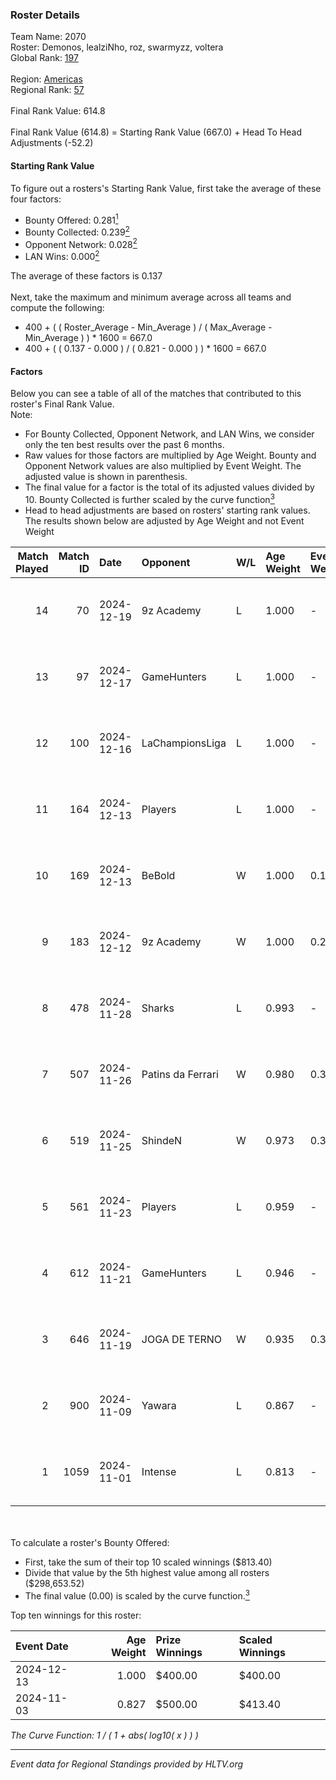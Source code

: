 ### Roster Details<br />
Team Name: 2070<br />
Roster: Demonos, lealziNho, roz, swarmyzz, voltera<br />
Global Rank: [197](../../standings_global_2024_12_31.md)<br />
<br />
Region: [Americas]( ../../standings_americas_2024_12_31.md)<br />
Regional Rank: [57]( ../../standings_americas_2024_12_31.md)<br />
<br />
Final Rank Value:  614.8<br />
<br />
Final Rank Value (614.8) = Starting Rank Value (667.0) + Head To Head Adjustments (-52.2)<br />

#### Starting Rank Value<br />
To figure out a rosters's Starting Rank Value, first take the average of these four factors:<br />
- Bounty Offered: 0.281[<sup>1</sup>](#table2)
- Bounty Collected: 0.239[<sup>2</sup>](#table1)
- Opponent Network: 0.028[<sup>2</sup>](#table1)
- LAN Wins: 0.000[<sup>2</sup>](#table1)

The average of these factors is 0.137<br />
<br />
Next, take the maximum and minimum average across all teams and compute the following:<br />
- 400 + ( ( Roster_Average - Min_Average ) / ( Max_Average - Min_Average ) ) * 1600 = 667.0
- 400 + ( ( 0.137 - 0.000 ) / ( 0.821 - 0.000 ) ) * 1600 = 667.0


#### Factors<br />
Below you can see a table of all of the matches that contributed to this roster's Final Rank Value.<br />
Note:<br />

- For Bounty Collected, Opponent Network, and LAN Wins, we consider only the ten best results over the past 6 months.
- Raw values for those factors are multiplied by Age Weight. Bounty and Opponent Network values are also multiplied by Event Weight. The adjusted value is shown in parenthesis.
- The final value for a factor is the total of its adjusted values divided by 10. Bounty Collected is further scaled by the curve function[<sup>3</sup>](#curveFunction)
- Head to head adjustments are based on rosters' starting rank values. The results shown below are adjusted by Age Weight and not Event Weight
<span id="table1"></span><br />


| Match Played | Match ID | Date       | Opponent          | W/L | Age Weight | Event Weight | Bounty Collected | Opponent Network | LAN Wins  | H2H Adj. | Roster                                     |
| -: | -: | :- | :- | :- | :- | :- | :- | :- | :- | -: | :- |
|           14 |       70 | 2024-12-19 | 9z Academy        | L   | 1.000      | -            | -                | -                | -         |   -20.14 | Demonos, lealziNho, roz, swarmyzz, voltera |
|           13 |       97 | 2024-12-17 | GameHunters       | L   | 1.000      | -            | -                | -                | -         |   -12.43 | Demonos, lealziNho, roz, swarmyzz, voltera |
|           12 |      100 | 2024-12-16 | LaChampionsLiga   | L   | 1.000      | -            | -                | -                | -         |   -18.59 | Demonos, lealziNho, roz, swarmyzz, voltera |
|           11 |      164 | 2024-12-13 | Players           | L   | 1.000      | -            | -                | -                | -         |   -11.85 | Demonos, lealziNho, roz, swarmyzz, voltera |
|           10 |      169 | 2024-12-13 | BeBold            | W   | 1.000      | 0.143        | 0.000 (0.000)    | 0.043 (0.006)    | 0 (0.000) |     8.00 | Demonos, lealziNho, roz, swarmyzz, voltera |
|            9 |      183 | 2024-12-12 | 9z Academy        | W   | 1.000      | 0.270        | 0.000 (0.000)    | 0.253 (0.068)    | 0 (0.000) |     9.42 | Demonos, lealziNho, roz, swarmyzz, voltera |
|            8 |      478 | 2024-11-28 | Sharks            | L   | 0.993      | -            | -                | -                | -         |    -1.99 | Demonos, lealziNho, roz, swarmyzz, voltera |
|            7 |      507 | 2024-11-26 | Patins da Ferrari | W   | 0.980      | 0.371        | 0.003 (0.001)    | 0.194 (0.071)    | 0 (0.000) |    14.39 | Demonos, lealziNho, roz, swarmyzz, voltera |
|            6 |      519 | 2024-11-25 | ShindeN           | W   | 0.973      | 0.371        | 0.015 (0.005)    | 0.241 (0.087)    | 0 (0.000) |    17.87 | Demonos, lealziNho, roz, swarmyzz, voltera |
|            5 |      561 | 2024-11-23 | Players           | L   | 0.959      | -            | -                | -                | -         |   -11.61 | Demonos, lealziNho, roz, swarmyzz, voltera |
|            4 |      612 | 2024-11-21 | GameHunters       | L   | 0.946      | -            | -                | -                | -         |   -11.54 | Demonos, lealziNho, roz, swarmyzz, voltera |
|            3 |      646 | 2024-11-19 | JOGA DE TERNO     | W   | 0.935      | 0.371        | 0.000 (0.000)    | 0.151 (0.052)    | 0 (0.000) |    12.40 | Demonos, lealziNho, roz, swarmyzz, voltera |
|            2 |      900 | 2024-11-09 | Yawara            | L   | 0.867      | -            | -                | -                | -         |   -13.47 | Demonos, kln, proSHOW, roz, voltera        |
|            1 |     1059 | 2024-11-01 | Intense           | L   | 0.813      | -            | -                | -                | -         |   -12.70 | Demonos, proSHOW, roz, suNday, voltera     |

<br />
<span id="table2"></span><br />
To calculate a roster's Bounty Offered:<br />

- First, take the sum of their top 10 scaled winnings ($813.40)
- Divide that value by the 5th highest value among all rosters ($298,653.52)
- The final value (0.00) is scaled by the curve function.[<sup>3</sup>](#curveFunction)

Top ten winnings for this roster:<br />

| Event Date | Age Weight | Prize Winnings | Scaled Winnings |
| :- | -: | :- | :- |
| 2024-12-13 |      1.000 | $400.00        | $400.00         |
| 2024-11-03 |      0.827 | $500.00        | $413.40         |


<span id="curveFunction"></span>_The Curve Function: 1 / ( 1 + abs( log10( x ) ) )_<br />

---
_Event data for Regional Standings provided by HLTV.org_<br />
